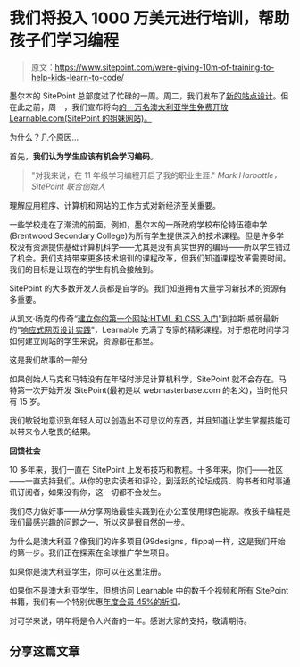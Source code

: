 # 我们将投入 1000 万美元进行培训，帮助孩子们学习编程

> 原文：<https://www.sitepoint.com/were-giving-10m-of-training-to-help-kids-learn-to-code/>

墨尔本的 SitePoint 总部度过了忙碌的一周。周二，我们发布了[新的站点设计](https://www.sitepoint.com/a-brand-new-sitepoint/)。但在此之前，周一，我们宣布将向[的一万名澳大利亚学生免费开放 Learnable.com(SitePoint 的姐妹网站)。](https://learnable.com/students)

为什么？几个原因…

首先，**我们认为学生应该有机会学习编码**。

> "对我来说，在 11 年级学习编程开启了我的职业生涯." <cite>Mark Harbottle，SitePoint 联合创始人</cite>

理解应用程序、计算机和网站的工作方式对新经济至关重要。

一些学校走在了潮流的前面。例如，墨尔本的一所政府学校布伦特伍德中学(Brentwood Secondary College)为所有学生提供深入的技术课程。但是许多学校没有资源提供基础计算机科学——尤其是没有真实世界的编码——所以学生错过了机会。我们支持带来更多技术培训的课程改革，但我们知道课程改革需要时间。我们的目标是让现在的学生有机会接触到。

SitePoint 的大多数开发人员都是自学的。我们知道拥有大量学习新技术的资源有多重要。

从凯文·杨克的传奇“[建立你的第一个网站:HTML 和 CSS 入门](https://learnable.com/courses/build-your-first-website-getting-started-with-html-css-2279)”到拉斯·威弱最新的“[响应式网页设计实践](https://learnable.com/courses/responsive-web-design-in-action-2765)”，Learnable 充满了专家的精彩课程。对于想花时间学习如何建立网站的学生来说，资源都在那里。

这是我们故事的一部分

如果创始人马克和马特没有在年轻时涉足计算机科学，SitePoint 就不会存在。马特第一次开始开发 SitePoint(最初是以 webmasterbase.com 的名义)，当时他只有 15 岁。

我们敏锐地意识到年轻人可以创造出不可思议的东西，并且知道让学生掌握技能可以带来令人敬畏的结果。

**回馈社会**

10 多年来，我们一直在 SitePoint 上发布技巧和教程。十多年来，你们——社区——一直支持我们。从你的忠实读者和评论，到活跃的论坛成员、购书者和时事通讯订阅者，如果没有你，这一切都不会发生。

我们尽力做好事——从分享网络最佳实践到在办公室使用绿色能源。教孩子编程是我们最感兴趣的问题之一，所以这是很自然的一步。

为什么是澳大利亚？像我们的许多项目(99designs，flippa)一样，这是我们开始的第一步。我们正在探索在全球推广学生项目。

如果你是澳大利亚学生，你可以在这里注册。

如果你不是澳大利亚学生，但想访问 Learnable 中的数千个视频和所有 SitePoint 书籍，我们有一个特别优惠[年度会员 45%的折扣](https://learnable.com/august-offer-99)。

对可学来说，明年将是令人兴奋的一年。感谢大家的支持，敬请期待。

## 分享这篇文章